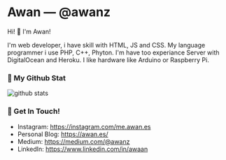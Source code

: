 # Awan &mdash; @awanz

Hi! 👋 I'm Awan!

I'm web developer, i have skill with HTML, JS and CSS. My language programmer i use PHP, C++, Phyton. I'm have too experiance Server with DigitalOcean and Heroku. I like hardware like Arduino or Raspberry Pi.

### 🌱 My Github Stat
![github stats](https://github-readme-stats.vercel.app/api?username=awanz&show_icons=true)

### 📮 Get In Touch!
- Instagram: https://instagram.com/me.awan.es
- Personal Blog: https://awan.es/
- Medium: https://medium.com/@awanz
- LinkedIn: https://www.linkedin.com/in/awaan
